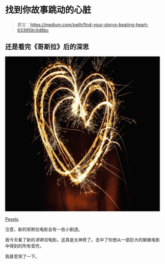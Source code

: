 # 找到你故事跳动的心脏

> 原文：<https://medium.com/swlh/find-your-storys-beating-heart-633959c0d8bc>

## 还是看完《哥斯拉》后的深思

![](img/94cb9bd9a6f6b89dcff73247f61910f1.png)

[Pexels](https://www.pexels.com/photo/heart-shaped-fireworks-862516/).

注意，新的哥斯拉电影会有一些小剧透。

我今天看了新的*哥斯拉*电影。这真是太神奇了。击中了你想从一部巨大的蜥蜴电影中得到的所有音符。

我甚至哭了一下。
